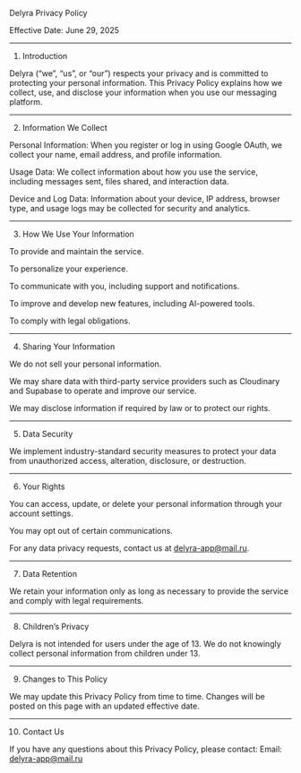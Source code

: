 Delyra Privacy Policy

Effective Date: June 29, 2025


---

1. Introduction

Delyra (“we”, “us”, or “our”) respects your privacy and is committed to protecting your personal information. This Privacy Policy explains how we collect, use, and disclose your information when you use our messaging platform.


---

2. Information We Collect

Personal Information: When you register or log in using Google OAuth, we collect your name, email address, and profile information.

Usage Data: We collect information about how you use the service, including messages sent, files shared, and interaction data.

Device and Log Data: Information about your device, IP address, browser type, and usage logs may be collected for security and analytics.



---

3. How We Use Your Information

To provide and maintain the service.

To personalize your experience.

To communicate with you, including support and notifications.

To improve and develop new features, including AI-powered tools.

To comply with legal obligations.



---

4. Sharing Your Information

We do not sell your personal information.

We may share data with third-party service providers such as Cloudinary and Supabase to operate and improve our service.

We may disclose information if required by law or to protect our rights.



---

5. Data Security

We implement industry-standard security measures to protect your data from unauthorized access, alteration, disclosure, or destruction.


---

6. Your Rights

You can access, update, or delete your personal information through your account settings.

You may opt out of certain communications.

For any data privacy requests, contact us at delyra-app@mail.ru.



---

7. Data Retention

We retain your information only as long as necessary to provide the service and comply with legal requirements.


---

8. Children’s Privacy

Delyra is not intended for users under the age of 13. We do not knowingly collect personal information from children under 13.


---

9. Changes to This Policy

We may update this Privacy Policy from time to time. Changes will be posted on this page with an updated effective date.


---

10. Contact Us

If you have any questions about this Privacy Policy, please contact:
Email: delyra-app@mail.ru

